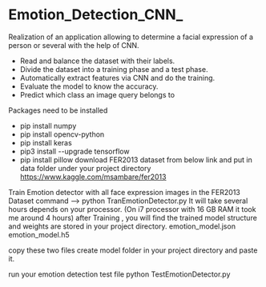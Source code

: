 # Emotion_Detection_CNN_
Realization of an application allowing to determine a facial expression of a person or several with the help of CNN.
 + Read and balance the dataset with their labels. 
 + Divide the dataset into a training phase and a test phase. 
 + Automatically extract features via CNN and do the training. 
 + Evaluate the model to know the accuracy. 
 + Predict which class an image query belongs to


Packages need to be installed
 + pip install numpy
 + pip install opencv-python
 + pip install keras
 + pip3 install --upgrade tensorflow
 + pip install pillow
download FER2013 dataset from below link and put in data folder under your project directory
https://www.kaggle.com/msambare/fer2013

Train Emotion detector with all face expression images in the FER2013 Dataset
command --> python TranEmotionDetector.py
It will take several hours depends on your processor. (On i7 processor with 16 GB RAM it took me around 4 hours) after Training , you will find the trained model structure and weights are stored in your project directory. emotion_model.json emotion_model.h5

copy these two files create model folder in your project directory and paste it.

run your emotion detection test file
python TestEmotionDetector.py

